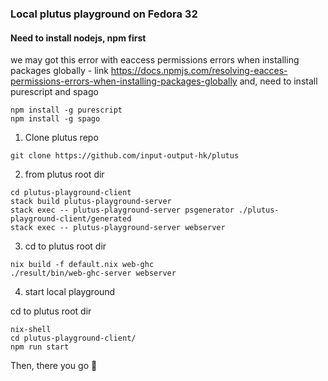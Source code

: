 ### Local plutus playground on Fedora 32

#### Need to install nodejs, npm first

we may got this error with eaccess permissions errors when installing packages globally - link https://docs.npmjs.com/resolving-eacces-permissions-errors-when-installing-packages-globally
and, need to install purescript and spago

```
npm install -g purescript
npm install -g spago
```

1. Clone plutus repo

`git clone https://github.com/input-output-hk/plutus`

2. from plutus root dir
```
cd plutus-playground-client
stack build plutus-playground-server
stack exec -- plutus-playground-server psgenerator ./plutus-playground-client/generated
stack exec -- plutus-playground-server webserver 
```
3. cd to plutus root dir
```
nix build -f default.nix web-ghc
./result/bin/web-ghc-server webserver
```
4. start local playground

cd to plutus root dir
```
nix-shell
cd plutus-playground-client/
npm run start
```

Then, there you go 🚀
